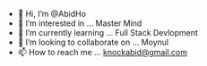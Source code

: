 - 👋 Hi, I’m @AbidHo
- 👀 I’m interested in ...  Master Mind 
- 🌱 I’m currently learning ... Full Stack Devlopment
- 💞️ I’m looking to collaborate on ... Moynul
- 📫 How to reach me ... knockabid@gmail.com

<!---
AbidHo/AbidHo is a ✨ special ✨ repository because its `README.md` (this file) appears on your GitHub profile.
You can click the Preview link to take a look at your changes.
--->


